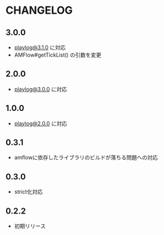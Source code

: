 # CHANGELOG

## 3.0.0
* playlog@3.1.0 に対応
* AMFlow#getTickList() の引数を変更

## 2.0.0
* playlog@3.0.0 に対応

## 1.0.0
* playlog@2.0.0 に対応

## 0.3.1
* amflowに依存したライブラリのビルドが落ちる問題への対応

## 0.3.0
* strict化対応

## 0.2.2
* 初期リリース
